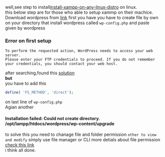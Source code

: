 well,see step to install[install-xampp-on-any-linux-distro](https://luniox.blogspot.com/2023/06/how-to-install-xampp-on-any-linux-distro.html)
on linux. <br> this below step are for those who able to setup xammp on their machice.<br>
Download wordpress from <a href="https://wordpress.org/download/">link</a>
first you have you have to create file by own on your directory that install wordpress called `wp-config.php`
and paste given by wordpress

### Error on first setup

```text
To perform the requested action, WordPress needs to access your web server.
Please enter your FTP credentials to proceed. If you do not remember your credentials, you should contact your web host.
```

after searching,found this [solution](https://wordpress.org/support/topic/to-perform-the-requested-action-wordpress-needs-to-access-your-web-server-2/) <br>
**but** <br> 
you have to add this

```php
define( 'FS_METHOD', 'direct');
```

on last line of `wp-config.php` <br>
Agian another

#### Installation failed: Could not create directory. /opt/lampp/htdocs/wordpress/wp-content/upgrade

to solve this you need to chanage file and folder permission `other to view and modify` simply use file manager or CLI
more detials about file permission [check this link](https://www.ubuntumint.com/linux-file-permissions/) <br>
i think all done.
